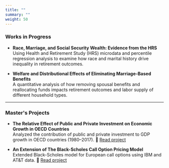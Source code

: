 ```yaml
---
title: ""
summary: ""
weight: 50
---
```


### Works in Progress

- **Race, Marriage, and Social Security Wealth: Evidence from the HRS**  
  Using Health and Retirement Study (HRS) microdata and percentile regression analysis to examine how race and marital history drive inequality in retirement outcomes.

- **Welfare and Distributional Effects of Eliminating Marriage-Based Benefits**  
  A quantitative analysis of how removing spousal benefits and reallocating funds impacts retirement outcomes and labor supply of different household types.

---

### Master's Projects

- **The Relative Effect of Public and Private Investment on Economic Growth in OECD Countries**  
  Analyzed the contribution of public and private investment to GDP growth in OECD countries (1980–2017). 📄 [Read project](/uploads/Econ.pdf)

- **An Extension of The Black-Scholes Call Option Pricing Model**  
  Extended Black-Scholes model for European call options using IBM and AT&T data. 
  📄 [Read project](/uploads/Math.pdf)
